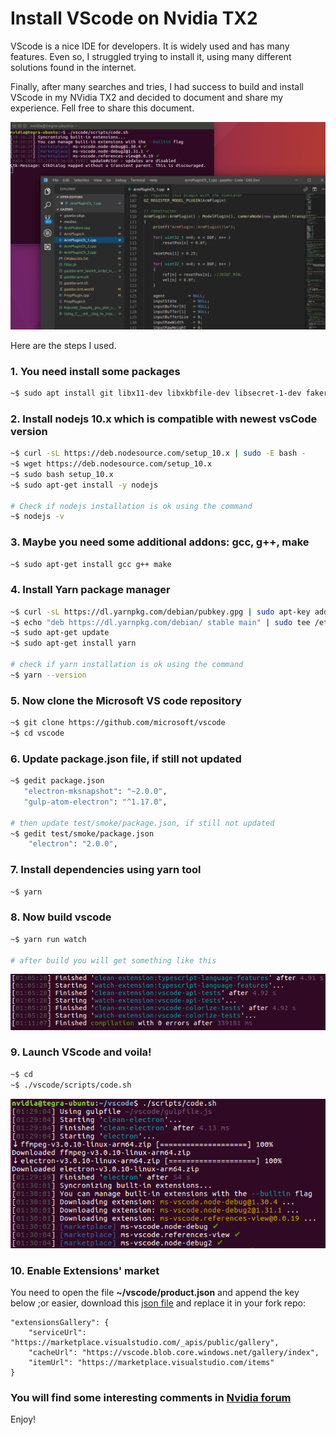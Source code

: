 
# Install VScode on Nvidia TX2

VScode is a nice IDE for developers. It is widely used and has many features.
Even so, I struggled trying to install it, using many different solutions found in the internet.

Finally, after many searches and tries, I had success to build and install VScode in my NVidia TX2 and decided to document and share my experience. Fell free to share this document.

![install image](./figures/Screenshot3.png)

Here are the steps I used.

### 1. You need install some packages

```bash
~$ sudo apt install git libx11-dev libxkbfile-dev libsecret-1-dev fakeroot rpm libnss3 apt-transport-https
```

### 2. Install nodejs 10.x which is compatible with newest vsCode version

```bash
~$ curl -sL https://deb.nodesource.com/setup_10.x | sudo -E bash -
~$ wget https://deb.nodesource.com/setup_10.x
~$ sudo bash setup_10.x
~$ sudo apt-get install -y nodejs

# Check if nodejs installation is ok using the command
~$ nodejs -v
```

### 3. Maybe you need some additional addons: gcc, g++, make

```bash
~$ sudo apt-get install gcc g++ make
```

### 4. Install Yarn package manager

```bash
~$ curl -sL https://dl.yarnpkg.com/debian/pubkey.gpg | sudo apt-key add -
~$ echo "deb https://dl.yarnpkg.com/debian/ stable main" | sudo tee /etc/apt/sources.list.d/yarn.list
~$ sudo apt-get update
~$ sudo apt-get install yarn

# check if yarn installation is ok using the command
~$ yarn --version
```

### 5. Now clone the Microsoft VS code repository

```bash
~$ git clone https://github.com/microsoft/vscode
~$ cd vscode
```

### 6. Update package.json file, if still not updated

```bash
~$ gedit package.json
   "electron-mksnapshot": "~2.0.0",
   "gulp-atom-electron": "^1.17.0",

# then update test/smoke/package.json, if still not updated
~$ gedit test/smoke/package.json
    "electron": "2.0.0",
```

### 7. Install dependencies using yarn tool

```bash
~$ yarn
```

### 8. Now build vscode

```bash
~$ yarn run watch

# after build you will get something like this
```

![install image](./figures/Screenshot2.png)

### 9. Launch VScode and voila!

```bash
~$ cd
~$ ./vscode/scripts/code.sh
```

![install image](./figures/Screenshot1.png)

### 10. Enable Extensions' market

You need to open the file **~/vscode/product.json** and append the key below ;or easier, download this [json file](./product.json) and replace it in your fork repo:

```
"extensionsGallery": {
    "serviceUrl": "https://marketplace.visualstudio.com/_apis/public/gallery",
    "cacheUrl": "https://vscode.blob.core.windows.net/gallery/index",
    "itemUrl": "https://marketplace.visualstudio.com/items"
}
```

### You will find some interesting comments in [Nvidia forum](https://devtalk.nvidia.com/default/topic/1035752/how-to-install-quot-visual-studio-code-quot-/)
Enjoy!
